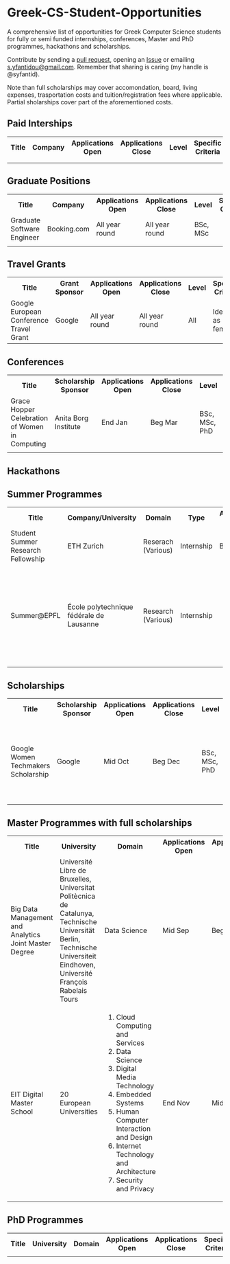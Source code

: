 # Greek-CS-Student-Opportunities
A comprehensive list of opportunities for Greek Computer Science students for fully or semi funded internships, conferences, Master and PhD programmes, hackathons and scholarships. 

Contribute by sending a [pull request](https://github.com/syfantid/Greek-CS-Student-Opportunities/pulls), opening an [Issue](https://github.com/syfantid/Greek-CS-Student-Opportunities/issues) or emailing [s.yfantidou@gmail.com](mailto:s.yfantidou@gmail.com). Remember that sharing is caring (my handle is @syfantid).

Note than full scholarships may cover accomondation, board, living expenses, trasportation costs and tuition/registration fees where applicable. Partial sholarships cover part of the aforementioned costs.

## Paid Interships
<table style="width:100%">
  <tr>
    <th>Title</th>
    <th>Company</th>
    <th>Applications Open</th>
    <th>Applications Close</th>
    <th>Level</th>
    <th>Specific Criteria</th>
    <th>Benefits</th>
    <th>Link</th>
  </tr>
  <tr>
    <td></td>
    <td></td>
    <td></td>
    <td></td>
    <td></td>
    <td></td>
    <td></td>
    <td></td>
  </tr>
  <tr>
    <td></td>
    <td></td>
    <td></td>
    <td></td>
    <td></td>
    <td></td>
    <td></td>
    <td></td>
  </tr>
</table> 

## Graduate Positions
<table style="width:100%">
  <tr>
    <th>Title</th>
    <th>Company</th>
    <th>Applications Open</th>
    <th>Applications Close</th>
    <th>Level</th>
    <th>Specific Criteria</th>
    <th>Link</th>
  </tr>
  <tr>
    <td>Graduate Software Engineer</td>
    <td>Booking.com</td>
    <td>All year round</td>
    <td>All year round</td>
    <td>BSc, MSc</td>
    <td></td>
    <td><a href="https://workingatbooking.com/department/high-potential/">https://workingatbooking.com/department/high-potential/</a></td>
  </tr>
  <tr>
    <td></td>
    <td></td>
    <td></td>
    <td></td>
    <td></td>
    <td></td>
    <td></td>
    <td></td>
  </tr>
</table> 

## Travel Grants
<table style="width:100%">
  <tr>
    <th>Title</th>
	<th>Grant Sponsor</th>
    <th>Applications Open</th>
    <th>Applications Close</th>
    <th>Level</th>
    <th>Specific Criteria</th>
    <th>Grant Type</th>
    <th>Link</th>
  </tr>
  <tr>
    <td>Google European Conference Travel Grant</td>
	<td>Google</td>
    <td>All year round</td>
    <td>All year round</td>
	<td>All</td>
    <td>Identify as female</td>
    <td>Full</td>
    <td><a href="https://edu.google.com/scholarships/google-travel-and-conference-grants/#!europe">https://edu.google.com/scholarships/google-travel-and-conference-grants/#!europe</a></td>
  </tr>
</table> 

## Conferences
<table style="width:100%">
  <tr>
    <th>Title</th>
	<th>Scholarship Sponsor</th>
    <th>Applications Open</th>
    <th>Applications Close</th>
    <th>Level</th>
    <th>Specific Criteria</th>
    <th>Scholarship Type</th>
    <th>Link</th>
  </tr>
  <tr>
    <td>Grace Hopper Celebration of Women in Computing</td>
	<td>Anita Borg Institute</td>    
	<td>End Jan</td>
    <td>Beg Mar</td>
    <td>BSc, MSc, PhD</td>
    <td>Maintain student status at the time of the conference</td>
    <td>Full</td>
    <td><a href="https://ghc.anitab.org/2017-student-academic/students/">https://ghc.anitab.org/2017-student-academic/students/</a></td>
  </tr>
  <tr>
    <td></td>
    <td></td>
    <td></td>
    <td></td>
    <td></td>
    <td></td>
    <td></td>
  </tr>
</table> 

## Hackathons

## Summer Programmes
<table style="width:100%">
  <tr>
    <th>Title</th>
    <th>Company/University</th>
    <th>Domain</th>
    <th>Type</th>
    <th>Applications Open</th>
    <th>Applications Close</th>
    <th>Level</th>
    <th>Specific Criteria</th>
    <th>Benefits</th>
    <th>Link</th>
  </tr>
<tr>
    <td>Student Summer Research Fellowship</td>
    <td>ETH Zurich</td>
    <td>Reserach (Various)</td>
    <td>Internship</td>
    <td>Beg Nov</td>
    <td>End Dec</td>
    <td>BSc, MSc</td>
    <td></td>
    <td></td>
  </tr>
  <tr>
    <td>Summer@EPFL</td>
    <td>École polytechnique fédérale de Lausanne</td>
    <td>Research (Various)</td>
    <td>Internship</td>
    <td></td>
    <td>Beg Feb</td>
    <td>BSc, MSc</td>
    <td><ol><li>2nd year of BSc and above</li><li>Maintain student status at the time of the internship</li></ol></td>
    <td>Full</td>
    <td><a href="https://ic.epfl.ch/computer-science/summer-at-epfl">https://ic.epfl.ch/computer-science/summer-at-epfl</a></td>
  </tr>
</table> 

## Scholarships
<table style="width:100%">
  <tr>
    <th>Title</th>
	<th>Scholarship Sponsor</th>
    <th>Applications Open</th>
    <th>Applications Close</th>
    <th>Level</th>
    <th>Specific Criteria</th>
    <th>Scholarship Type</th>
    <th>Link</th>
  </tr>
  <tr>
    <td>Google Women Techmakers Scholarship</td>
	<td>Google</td>
    <td>Mid Oct</td>
    <td>Beg Dec</td>
    <td>BSc, MSc, PhD</td>
    <td><ol><li>Identify as female</li><li>Maintain student status next academic year</li></ol></td>
    <td><ol><li>Monetary Award</li><li>Google Summer Retreat</li></ol></td>
    <td><a href="https://www.womentechmakers.com/scholars">https://www.womentechmakers.com/scholars</a></td>
  </tr>
</table> 

## Master Programmes with full scholarships
<table style="width:100%">
  <tr>
    <th>Title</th>
    <th>University</th>
    <th>Domain</th>
    <th>Applications Open</th>
    <th>Applications Close</th>
    <th>Specific Criteria</th>
    <th>Scholarships</th>
    <th>Link</th>
  </tr>
  <tr>
    <td>Big Data Management and Analytics Joint Master Degree</td>
    <td>Université Libre de Bruxelles, Universitat Politècnica de Catalunya, Technische Universität Berlin, Technische Universiteit Eindhoven, Université François Rabelais Tours</td>
    <td>Data Science</td>
    <td>Mid Sep</td>
    <td>Beg Dec</td>
    <td></td>
    <td>Full</td>
    <td><a href="http://bdma.univ-tours.fr/bdma/">http://bdma.univ-tours.fr/bdma/</a></td>
  </tr>
  <tr>
    <td>EIT Digital Master School</td>
    <td>20 European Universities</td>
    <td><ol><li>Cloud Computing and Services</li><li>Data Science</li><li>Digital Media Technology</li><li>Embedded Systems</li><li>Human Computer Interaction and Design</li><li>Internet Technology and Architecture</li><li>Security and Privacy</li></ol></td>
    <td>End Nov</td>
    <td>Mid Apr</td>
    <td></td>
    <td>Full or Partial</td>
    <td><a href="https://masterschool.eitdigital.eu/">https://masterschool.eitdigital.eu/</a></td>
  </tr>
</table> 

## PhD Programmes 
<table style="width:100%">
  <tr>
    <th>Title</th>
    <th>University</th>
    <th>Domain</th>
    <th>Applications Open</th>
    <th>Applications Close</th>
    <th>Specific Criteria</th>
    <th>Funding</th>
    <th>Link</th>
  </tr>
  <tr>
    <td></td>
    <td></td>
    <td></td>
    <td></td>
    <td></td>
    <td></td>
    <td></td>
    <td></td>
  </tr>
</table> 


